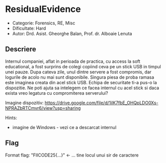 # ResidualEvidence

- Categorie: Forensics, RE, Misc
- Dificultate: Hard
- Autor: Drd. Asist. Gheorghe Balan,  Prof. dr. Alboaie Lenuta

## Descriere

Internul companiei, aflat in perioada de practica, cu access la soft educational, a fost surprins de colegi copiind ceva pe un stick USB in timpul unei pauze. Dupa cateva zile, unul dintre servere a fost compromis, dar logurile de acolo nu mai sunt disponibile.
Singura piesa de proba ramasa este imaginea creata din acel stick USB. Echipa de securitate ti-a pus-o la dispozitie.
Ne poti ajuta sa intelegem ce facea internul cu acel stick si daca exista vreo legatura cu compromiterea serverului?

Imagine dispozitiv: https://drive.google.com/file/d/1ilK7fbE_OHQpLDO0Xs-NPRAZbRTCmvr6/view?usp=sharing

Hints: 
- imagine de Windows - vezi ce a descarcat internul

## Flag

Format flag: "FIICODE25{...}" <- ... tine locul unui sir de caractere